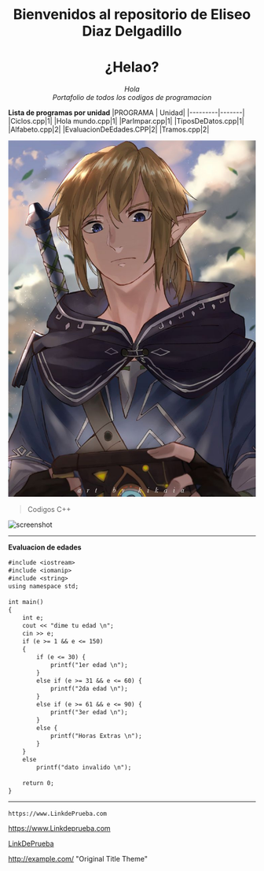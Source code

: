 
<center>

# Bienvenidos al repositorio de Eliseo Diaz Delgadillo
# ¿Helao?

*Hola*  
*Portafolio de todos los codigos de programacion*
</center>

**Lista de programas por unidad** 
 |PROGRAMA | Unidad|
 |---------|-------|
 |Ciclos.cpp|1|
 |Hola mundo.cpp|1|
 |ParImpar.cpp|1|
 |TiposDeDatos.cpp|1|
 |Alfabeto.cpp|2|
 |EvaluacionDeEdades.CPP|2|
 |Tramos.cpp|2|

![Inserte Imagen aqui](Link.jpg)

> Codigos C++

![screenshot](Elma.jpg)  

---
**Evaluacion de edades**
````
#include <iostream>
#include <iomanip>
#include <string>
using namespace std;

int main()
{
    int e;
    cout << "dime tu edad \n";
    cin >> e;
    if (e >= 1 && e <= 150)
    {
        if (e <= 30) {
            printf("1er edad \n");
        }
        else if (e >= 31 && e <= 60) {
            printf("2da edad \n");
        }
        else if (e >= 61 && e <= 90) {
            printf("3er edad \n");
        }
        else {
            printf("Horas Extras \n");
        }
    }
    else
        printf("dato invalido \n");

    return 0;
}

````
---


`https://www.LinkdePrueba.com`

https://www.Linkdeprueba.com

[LinkDePrueba](https://www.Linkdeprueba.com)

<http://example.com/> "Original Title Theme"
